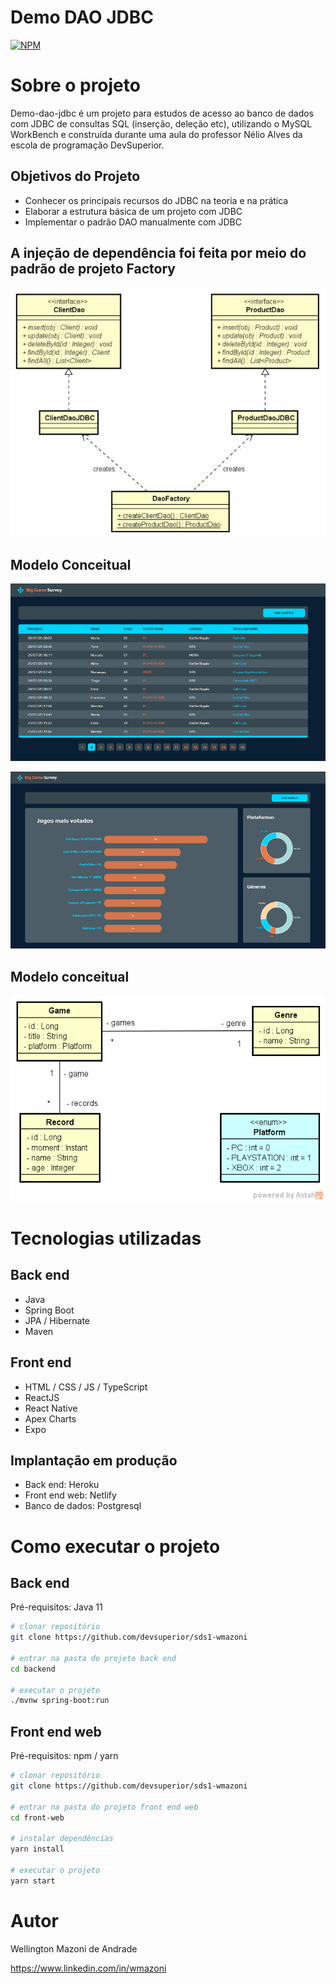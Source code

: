 # Demo DAO JDBC
[![NPM](https://img.shields.io/npm/l/react)](https://github.com/raphafulldev/demo-dao-jdbc/blob/main/LICENSE) 

# Sobre o projeto

Demo-dao-jdbc é um projeto para estudos de acesso ao banco de dados com JDBC de consultas SQL (inserção, deleção etc), utilizando o MySQL WorkBench e construída durante uma aula do professor Nélio Alves da escola de programação DevSuperior.

## Objetivos do Projeto
- Conhecer os principais recursos do JDBC na teoria e na prática
- Elaborar a estrutura básica de um projeto com JDBC
- Implementar o padrão DAO manualmente com JDBC


## A injeção de dependência foi feita por meio do padrão de projeto Factory
![Mobile 1](https://github.com/raphafulldev/demo-dao-jdbc/blob/main/WhatsApp%20Image%202023-02-03%20at%2018.55.52.jpeg)

## Modelo Conceitual
![Web 1](https://github.com/acenelio/assets/raw/main/sds1/web1.png)

![Web 2](https://github.com/acenelio/assets/raw/main/sds1/web2.png)

## Modelo conceitual
![Modelo Conceitual](https://github.com/acenelio/assets/raw/main/sds1/modelo-conceitual.png)

# Tecnologias utilizadas
## Back end
- Java
- Spring Boot
- JPA / Hibernate
- Maven
## Front end
- HTML / CSS / JS / TypeScript
- ReactJS
- React Native
- Apex Charts
- Expo
## Implantação em produção
- Back end: Heroku
- Front end web: Netlify
- Banco de dados: Postgresql

# Como executar o projeto

## Back end
Pré-requisitos: Java 11

```bash
# clonar repositório
git clone https://github.com/devsuperior/sds1-wmazoni

# entrar na pasta do projeto back end
cd backend

# executar o projeto
./mvnw spring-boot:run
```

## Front end web
Pré-requisitos: npm / yarn

```bash
# clonar repositório
git clone https://github.com/devsuperior/sds1-wmazoni

# entrar na pasta do projeto front end web
cd front-web

# instalar dependências
yarn install

# executar o projeto
yarn start
```

# Autor

Wellington Mazoni de Andrade

https://www.linkedin.com/in/wmazoni
